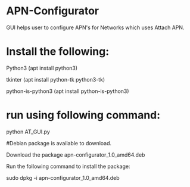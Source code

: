 # APN-Configurator

GUI helps user to configure APN's for Networks which uses Attach APN.

# Install the following:

Python3 (apt install python3)

tkinter (apt install python-tk python3-tk)

python-is-python3 (apt install python-is-python3)


# run using following command:

python AT_GUI.py

#Debian package is available to download.

Download the package apn-configurator_1.0_amd64.deb

Run the following command to install the package:

sudo dpkg -i apn-configurator_1.0_amd64.deb
